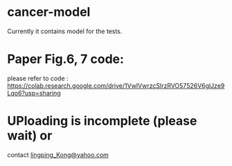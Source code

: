 # cancer-model
Currently it contains model for the tests.

# Paper Fig.6, 7 code:
please refer to code : https://colab.research.google.com/drive/1VwIVwrzcSlrzRVO57526V6glJze9Lqo6?usp=sharing

# UPloading is incomplete (please wait) or 
contact lingping_Kong@yahoo.com
